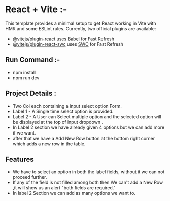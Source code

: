 # React + Vite :-
This template provides a minimal setup to get React working in Vite with HMR and some ESLint rules.
Currently, two official plugins are available:
- [@vitejs/plugin-react](https://github.com/vitejs/vite-plugin-react/blob/main/packages/plugin-react/README.md) uses [Babel](https://babeljs.io/) for Fast Refresh
- [@vitejs/plugin-react-swc](https://github.com/vitejs/vite-plugin-react-swc) uses [SWC](https://swc.rs/) for Fast Refresh


## Run Command :-
- npm install
- npm run dev


## Project Details :
- Two Col each containing a input select option Form.
- Label 1 - A Single time select option is provided.
- Label 2 - A User can Select multiple option and the selected option will be displayed at the top of input dropdown .
- In Label 2 section we have already given 4 options but we can add more if we want.
- after that we have a Add New Row button at the bottom right corner which adds a new row in the table.


## Features
- We have to select an option in both the label fields, without it we can not proceed further.
- If any of the field is not filled among both then We can't add a New Row ,it will show us an alert "both fields are required."
- In label 2 Section we can add as many options we want to.
